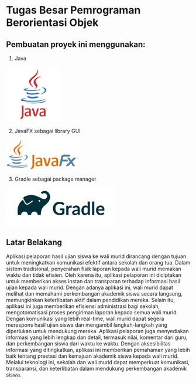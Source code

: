 # Tugas Besar Pemrograman Berorientasi Objek

## Pembuatan proyek ini menggunakan:
1. Java
<img src="images/java-logo-1.png" alt="Java" width="150">

2. JavaFX sebagai library GUI
<img src="images/JavaFX_Logo.png" alt="JavaFX" width="200">

3. Gradle sebagai package manager
<img src="images/Gradle_logo.png" alt="Gradle" width="300">

## Latar Belakang

Aplikasi pelaporan hasil ujian siswa ke wali murid dirancang dengan tujuan untuk meningkatkan komunikasi efektif antara sekolah dan orang tua. Dalam sistem tradisional, penyerahan fisik laporan kepada wali murid memakan waktu dan tidak efisien. Oleh karena itu, aplikasi pelaporan ini diciptakan untuk memberikan akses instan dan transparan terhadap informasi hasil ujian kepada wali murid. Dengan adanya aplikasi ini, wali murid dapat melihat dan memahami perkembangan akademik siswa secara langsung, memungkinkan keterlibatan aktif dalam pendidikan mereka. Selain itu, aplikasi ini juga memberikan efisiensi administrasi bagi sekolah, mengotomatisasi proses pengiriman laporan kepada semua wali murid. Dengan komunikasi yang lebih real-time, wali murid dapat segera merespons hasil ujian siswa dan mengambil langkah-langkah yang diperlukan untuk mendukung mereka. Aplikasi pelaporan juga menyediakan informasi yang lebih lengkap dan detail, termasuk nilai, komentar dari guru, dan perkembangan siswa dari waktu ke waktu. Dengan aksesibilitas informasi yang ditingkatkan, aplikasi ini memberikan pemahaman yang lebih baik tentang prestasi dan kemajuan akademik siswa kepada wali murid. Melalui teknologi ini, sekolah dan wali murid dapat memperkuat komunikasi, transparansi, dan keterlibatan dalam mendukung perkembangan akademik siswa.
